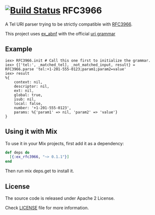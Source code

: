 [![Build Status](https://travis-ci.org/marcelog/ex_rfc3966.svg)](https://travis-ci.org/marcelog/ex_rfc3966)
RFC3966
=======

A Tel URI parser trying to be strictly compatible with [RFC3966](https://tools.ietf.org/html/rfc3966).

This project uses [ex_abnf](https://github.com/marcelog/ex_abnf) with the official [uri grammar](https://github.com/marcelog/ex_rfc3966/blob/master/priv/RFC3966.abnf)

## Example

    iex> RFC3966.init # Call this one first to initialize the grammar.
    iex> {['tel:', _matched_tel], _not_matched_input, result} = RFC3966.parse 'tel:+1-201-555-0123;param1;param2=value'
    iex> result
    %{
        context: nil,
        descriptor: nil,
        ext: nil,
        global: true,
        isub: nil,
        local: false,
        number: '+1-201-555-0123',
        params: %{'param1' => nil, 'param2' => 'value'}
    }


## Using it with Mix

To use it in your Mix projects, first add it as a dependency:

```elixir
def deps do
  [{:ex_rfc3966, "~> 0.1.1"}]
end
```
Then run mix deps.get to install it.

## License
The source code is released under Apache 2 License.

Check [LICENSE](https://github.com/marcelog/ex_abnf/blob/master/LICENSE) file for more information.
